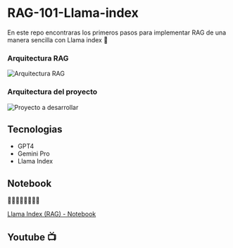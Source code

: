 # RAG-101-Llama-index
En este repo encontraras los primeros pasos para implementar RAG de una manera sencilla con Llama index 🦙

### Arquitectura RAG
![Arquitectura RAG](https://github.com/alarcon7a/RAG-101-Llama-index/assets/33847175/5508eaa8-ef59-448e-9127-f5e069afc196)

### Arquitectura del proyecto
![Proyecto a desarrollar](https://github.com/alarcon7a/RAG-101-Llama-index/assets/33847175/9cc4b4ac-1d0f-4973-9999-ca1c5db8e44e)

## Tecnologias

- GPT4
- Gemini Pro
- Llama Index

## Notebook
🔽🔽🔽🔽🔽🔽🔽🔽 

[Llama Index (RAG) - Notebook](Llama_index_RAG.ipynb)


## Youtube 📺
